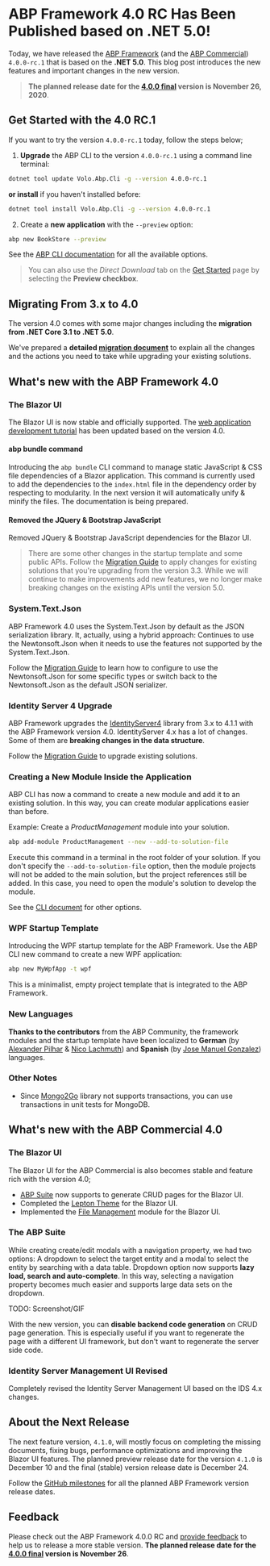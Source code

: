 # ABP Framework 4.0 RC Has Been Published based on .NET 5.0!

Today, we have released the [ABP Framework](https://abp.io/) (and the [ABP Commercial](https://commercial.abp.io/)) `4.0.0-rc.1` that is based on the **.NET 5.0**. This blog post introduces the new features and important changes in the new version.

> **The planned release date for the [4.0.0 final](https://github.com/abpframework/abp/milestone/45) version is November 26, 2020**.

## Get Started with the 4.0 RC.1

If you want to try the version `4.0.0-rc.1` today, follow the steps below;

1) **Upgrade** the ABP CLI to the version `4.0.0-rc.1` using a command line terminal:

````bash
dotnet tool update Volo.Abp.Cli -g --version 4.0.0-rc.1
````

**or install** if you haven't installed before:

````bash
dotnet tool install Volo.Abp.Cli -g --version 4.0.0-rc.1
````

2) Create a **new application** with the `--preview` option:

````bash
abp new BookStore --preview
````

See the [ABP CLI documentation](https://docs.abp.io/en/abp/3.3/CLI) for all the available options.

> You can also use the *Direct Download* tab on the [Get Started](https://abp.io/get-started) page by selecting the **Preview checkbox**.

## Migrating From 3.x to 4.0

The version 4.0 comes with some major changes including the **migration from .NET Core 3.1 to .NET 5.0**.

We've prepared a **detailed [migration document](https://docs.abp.io/en/abp/4.0/Migration-Guides/Abp-4_0)** to explain all the changes and the actions you need to take while upgrading your existing solutions.

## What's new with the ABP Framework 4.0

### The Blazor UI

The Blazor UI is now stable and officially supported. The [web application development tutorial](https://docs.abp.io/en/abp/4.0/Tutorials/Part-1?UI=Blazor) has been updated based on the version 4.0.

#### abp bundle command

Introducing the `abp bundle` CLI command to manage static JavaScript & CSS file dependencies of a Blazor application. This command is currently used to add the dependencies to the `index.html` file in the dependency order by respecting to modularity. In the next version it will automatically unify & minify the files. The documentation is being prepared.

#### Removed the JQuery & Bootstrap JavaScript

Removed JQuery & Bootstrap JavaScript dependencies for the Blazor UI.

>There are some other changes in the startup template and some public APIs. Follow the [Migration Guide](https://docs.abp.io/en/abp/4.0/Migration-Guides/Abp-4_0) to apply changes for existing solutions that you're upgrading from the version 3.3. While we will continue to make improvements add new features, we no longer make breaking changes on the existing APIs until the version 5.0.

### System.Text.Json

ABP Framework 4.0 uses the System.Text.Json by default as the JSON serialization library. It, actually, using a hybrid approach: Continues to use the Newtonsoft.Json when it needs to use the features not supported by the System.Text.Json.

Follow the [Migration Guide](https://docs.abp.io/en/abp/4.0/Migration-Guides/Abp-4_0) to learn how to configure to use the Newtonsoft.Json for some specific types or switch back to the Newtonsoft.Json as the default JSON serializer.

### Identity Server 4 Upgrade

ABP Framework upgrades the [IdentityServer4](https://www.nuget.org/packages/IdentityServer4) library from 3.x to 4.1.1 with the ABP Framework version 4.0. IdentityServer 4.x has a lot of changes. Some of them are **breaking changes in the data structure**.

Follow the [Migration Guide](https://docs.abp.io/en/abp/4.0/Migration-Guides/Abp-4_0) to upgrade existing solutions.

### Creating a New Module Inside the Application

ABP CLI has now a command to create a new module and add it to an existing solution. In this way, you can create modular applications easier than before.

Example: Create a *ProductManagement* module into your solution.

````bash
abp add-module ProductManagement --new --add-to-solution-file
````

Execute this command in a terminal in the root folder of your solution. If you don't specify the `--add-to-solution-file` option, then the module projects will not be added to the main solution, but the project references still be added. In this case, you need to open the module's solution to develop the module.

See the [CLI document](https://docs.abp.io/en/abp/4.0/CLI) for other options.

### WPF Startup Template

Introducing the WPF startup template for the ABP Framework. Use the ABP CLI new command to create a new WPF application:

````bash
abp new MyWpfApp -t wpf
````

This is a minimalist, empty project template that is integrated to the ABP Framework.

### New Languages

**Thanks to the contributors** from the ABP Community, the framework modules and the startup template have been localized to **German** (by [Alexander Pilhar](https://github.com/alexanderpilhar) & [Nico Lachmuth](https://github.com/tntwist)) and **Spanish** (by [Jose Manuel Gonzalez](https://github.com/jmglezgz)) languages.

### Other Notes

* Since [Mongo2Go](https://github.com/Mongo2Go/Mongo2Go) library not supports transactions, you can use transactions in unit tests for MongoDB.

## What's new with the ABP Commercial 4.0

### The Blazor UI

The Blazor UI for the ABP Commercial is also becomes stable and feature rich with the version 4.0;

* [ABP Suite](https://commercial.abp.io/tools/suite) now supports to generate CRUD pages for the Blazor UI.
* Completed the [Lepton Theme](https://commercial.abp.io/themes) for the Blazor UI.
* Implemented the [File Management](https://commercial.abp.io/modules/Volo.FileManagement) module for the Blazor UI.

### The ABP Suite

While creating create/edit modals with a navigation property, we had two options: A dropdown to select the target entity and a modal to select the entity by searching with a data table. Dropdown option now supports **lazy load, search and auto-complete**. In this way, selecting a navigation property becomes much easier and supports large data sets on the dropdown.

TODO: Screenshot/GIF

With the new version, you can **disable backend code generation** on CRUD page generation. This is especially useful if you want to regenerate the page with a different UI framework, but don't want to regenerate the server side code.

### Identity Server Management UI Revised

Completely revised the Identity Server Management UI based on the IDS 4.x changes.

## About the Next Release

The next feature version, `4.1.0`, will mostly focus on completing the missing documents, fixing bugs, performance optimizations and improving the Blazor UI features. The planned preview release date for the version `4.1.0` is December 10 and the final (stable) version release date is December 24.

Follow the [GitHub milestones](https://github.com/abpframework/abp/milestones) for all the planned ABP Framework version release dates.

## Feedback

Please check out the ABP Framework 4.0.0 RC and [provide feedback](https://github.com/abpframework/abp/issues/new) to help us to release a more stable version. **The planned release date for the [4.0.0 final](https://github.com/abpframework/abp/milestone/45) version is November 26**.
